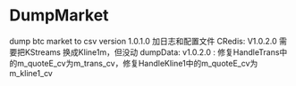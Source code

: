 # DumpMarket
dump btc market to csv
version 1.0.1.0 加日志和配置文件
CRedis:
V1.0.2.0 需要把KStreams 换成Kline1m，但没动
dumpData:
v1.0.2.0 : 修复HandleTrans中的m_quoteE_cv为m_trans_cv，修复HandleKline1中的m_quoteE_cv为m_kline1_cv
